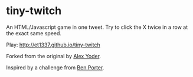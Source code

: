 # tiny-twitch

An HTML/Javascript game in one tweet. Try to click the X twice in a row at the exact same speed.

Play: http://et1337.github.io/tiny-twitch

Forked from the original by [Alex Yoder](https://twitter.com/alex_yoder).

Inspired by a challenge from [Ben Porter](http://www.twitter.com/eigenbom).
